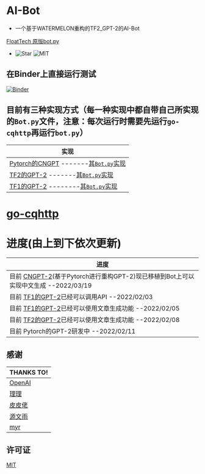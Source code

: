 # AI-Bot
- 一个基于WATERMELON重构的TF2_GPT-2的AI-Bot


[FloatTech 原版bot.py](https://github.com/floattech/AI-Bot/bot.py)

- ![Star](https://img.shields.io/github/stars/FloatTech/AI-Bot)  ![MIT](https://img.shields.io/github/license/FloatTech/AI-Bot)
## 在Binder上直接运行测试
[![Binder](https://mybinder.org/badge_logo.svg)](https://mybinder.org/v2/gh/FloatTech/AI-Bot/HEAD)
## 目前有三种实现方式（每一种实现中都自带自己所实现的```Bot.py```文件，注意：每次运行时需要先运行```go-cqhttp```再运行```bot.py```）
|实现
|---------------------------------------------------
| [Pytorch的CNGPT](https://github.com/StarxSky/GPT-2/tree/main/CNGPT) -------[其```Bot.py```实现]()|
| [TF2的GPT-2](https://github.com/FloatTech/AI-Bot/tree/main/TF2_GPT-2) -------[其```Bot.py```实现](https://github.com/FloatTech/AI-Bot/blob/main/TF2_GPT-2/bot.py)
| [TF1的GPT-2](https://github.com/FloatTech/AI-Bot/tree/main/TF1_GPT-2) --------[其```Bot.py```实现](https://github.com/FloatTech/AI-Bot/tree/main/TF1_GPT-2/src/bot.py)|

  
# [go-cqhttp](https://github.com/Mrs4s/go-cqhttp/releases)
# 进度(由上到下依次更新)
|进度
|----------------------
| 目前 [CNGPT-2](https://github.com/StarxSky/GPT-2/tree/main/CNGPT)(基于Pytorch进行重构GPT-2)现已移植到Bot上可以实现中文生成 --2022/03/19
| 目前 [TF1的GPT-2](https://github.com/FloatTech/AI-Bot/tree/main/TF1_GPT-2)已经可以调用API --2022/02/03
| 目前 [TF1的GPT-2](https://github.com/FloatTech/AI-Bot/tree/main/TF1_GPT-2)已经可以使用文章生成功能 --2022/02/05
| 目前 [TF2的GPT-2](https://github.com/FloatTech/AI-Bot/tree/main/TF2_GPT-2)已经可以使用文章生成功能 --2022/02/08
| 目前 Pytorch的GPT-2研发中 --2022/02/11

## 感谢
|THANKS TO!
|-----------
| [OpenAI](https://github.com/openai/gpt-2)
| [理理](https://github.com/Yiwen-Chan)
| [皮皮佬](https://github.com/DawnNights)
| [源文雨](https://github.com/fumiama)
| [myr](https://github.com/MayuriNFC)
## 许可证
[MIT](https://github.com/FloatTech/AI-Bot/blob/main/LICENSE)




